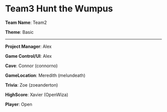 # Team3 Hunt the Wumpus

**Team Name**: Team2

**Theme**: Basic

-------------------------------

**Project Manager**: Alex

**Game Control/UI**: Alex

**Cave**: Connor (connorno)

**GameLocation**: Meredith (melundeath)

**Trivia**: Zoe (zoeanderton)

**HighScore**: Xavier (OpenWiza)

**Player**: Open 
